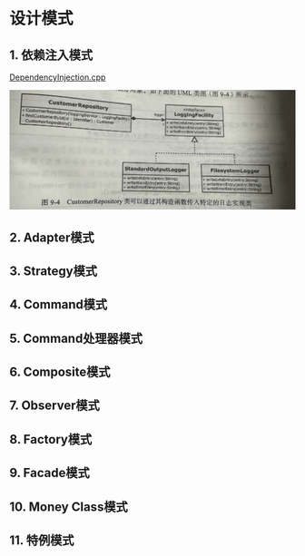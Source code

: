 # 设计模式

## 1. 依赖注入模式

[DependencyInjection.cpp](https://github.com/niu0217/Documents/blob/main/C%2B%2B/standard/Code/DependencyInjection.cpp)

![IMG_2211](设计模式.assets/IMG_2211.jpg) 

## 2. Adapter模式

## 3. Strategy模式

## 4. Command模式

## 5. Command处理器模式

## 6. Composite模式

## 7. Observer模式

## 8. Factory模式

## 9. Facade模式

## 10. Money Class模式

## 11. 特例模式

